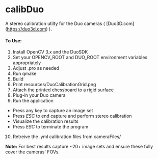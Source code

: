 # calibDuo

A stereo calibration utilty for the Duo cameras ( [Duo3D.com] (https://duo3d.com) ).

#### To Use:
1. Install OpenCV 3.x and the DuoSDK
2. Set your OPENCV_ROOT and DUO_ROOT environment variables appropriately
3. Adjust .pro as needed
4. Run qmake
5. Build
6. Print resources/DuoCalibrationGrid.png
7. Attach the printed chessboard to a rigid surface
8. Plug-in your Duo camera
9. Run the application
 * Press any key to capture an image set
 * Press _ESC_ to end capture and perform stereo calibration
 * Visualize the calibration results
 * Press _ESC_ to terminate the program
10. Retreive the .yml calibration files from cameraFiles/

**Note:** For best results capture ~20+ image sets and ensure these fully cover the cameras' FOVs.
